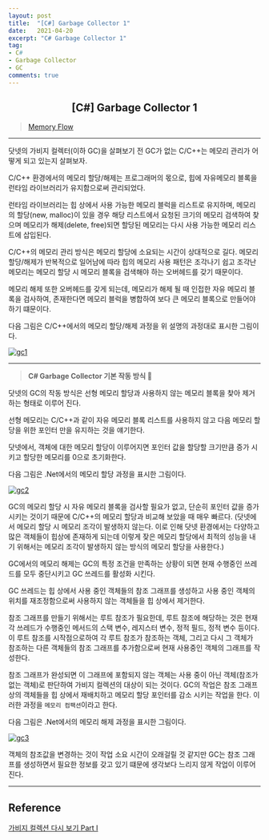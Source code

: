```yaml
---
layout: post
title:  "[C#] Garbage Collector 1"
date:   2021-04-20
excerpt: "C# Garbage Collector 1"
tag: 
- C#
- Garbage Collector
- GC
comments: true
---
```


## <center>[C#] Garbage Collector 1</center>    

>[Memory Flow](https://github.com/chanos-dev/chanos-dev.github.io/tree/master/document/2021-04-20/gc1.drawio)

---

닷넷의 가비지 컬렉터(이하 GC)을 살펴보기 전 GC가 없는 C/C++는 메모리 관리가 어떻게 되고 있는지 살펴보자.

C/C++ 환경에서의 메모리 할당/해제는 프로그래머의 몫으로, 힙에 자유메모리 블록을 런타임 라이브러리가 유지함으로써 관리되었다.

런타임 라이브러리는 힙 상에서 사용 가능한 메모리 블럭을 리스트로 유지하며, 메모리의 할당(new, malloc)이 있을 경우 해당 리스트에서 요청된 크기의 메모리 검색하여 찾으며 메모리가 해제(delete, free)되면 할당된 메모리는 다시 사용 가능한 메모리 리스트에 삽입된다.

C/C++의 메모리 관리 방식은 메모리 할당에 소요되는 시간이 상대적으로 길다. 메모리 할당/해제가 반복적으로 일어남에 따라 힙의 메모리 사용 패턴은 조각나기 쉽고 조각난 메모리는 메모리 할당 시 메모리 블록을 검색해야 하는 오버헤드를 갖기 때문이다.

메모리 해제 또한 오버헤드를 갖게 되는데, 메모리가 해제 될 때 인접한 자유 메모리 블록을 검사하여, 존재한다면 메모리 블럭을 병합하여 보다 큰 메모리 블록으로 만들어야하기 떄문이다.

다음 그림은 C/C++에서의 메모리 할당/해제 과정을 위 설명의 과정대로 표시한 그림이다.

<a href="{{ site.url }}/images/posts/2021-04-20/gc1.png"><img src="{{ site.url }}/images/posts/2021-04-20/gc1.png" alt="gc1"></a> 

---

> <b> C# Garbage Collector 기본 작동 방식 </b> 🚙

닷넷의 GC의 작동 방식은 선형 메모리 할당과 사용하지 않는 메모리 블록을 찾아 제거하는 형태로 이루어 진다.

선형 메모리는 C/C++과 같이 자유 메모리 블록 리스트를 사용하지 않고 다음 메모리 할당을 위한 포인터 만을 유지하는 것을 얘기한다.

닷넷에서, 객체에 대한 메모리 할당이 이루어지면 포인터 값을 할당할 크기만큼 증가 시키고 할당한 메모리를 0으로 초기화한다.

다음 그림은 .Net에서의 메모리 할당 과정을 표시한 그림이다.

<a href="{{ site.url }}/images/posts/2021-04-20/gc2.png"><img src="{{ site.url }}/images/posts/2021-04-20/gc2.png" alt="gc2"></a> 

GC의 메모리 할당 시 자유 메모리 블록을 검사할 필요가 없고, 단순히 포인터 값을 증가 시키는 것이기 때문에 C/C++의 메모리 할당과 비교해 보았을 때 매우 빠르다. (닷넷에서 메모리 할당 시 메모리 조각이 발생하지 않는다. 이로 인해 닷넷 환경에서는 다양하고 많은 객체들이 힙상에 존재하게 되는데 이렇게 잦은 메모리 할당에서 최적의 성능을 내기 위해서는 메모리 조각이 발생하지 않는 방식의 메모리 할당을 사용한다.)

GC에서의 메모리 해제는 GC의 특정 조건을 만족하는 상황이 되면 현재 수행중인 쓰레드를 모두 중단시키고 GC 쓰레드를 활성화 시킨다.

GC 쓰레드는 힙 상에서 사용 중인 객체들의 참조 그래프를 생성하고 사용 중인 객체의 위치를 재조정함으로써 사용하지 않는 객체들을 힙 상에서 제거한다.

참조 그래프를 만들기 위해서는 루트 참조가 필요한데, 루트 참조에 해당하는 것은 현재 각 쓰레드가 수행중인 메서드의 스택 변수, 레지스터 변수, 정적 필드, 정적 변수 등이다. 이 루트 참조를 시작점으로하여 각 루트 참조가 참조하는 객체, 그리고 다시 그 객체가 참조하는 다른 객체들의 참조 그래프를 추가함으로써 현재 사용중인 객체의 그래프를 작성한다.

참조 그래프가 완성되면 이 그래프에 포함되지 않는 객체는 사용 중이 아닌 객체(참조가 없는 객체)로 판단하여 가비지 컬렉션의 대상이 되는 것이다. GC의 작업은 참조 그래프상의 객체들을 힙 상에서 재배치하고 메모리 할당 포인터를 감소 시키는 작업을 한다. 이러한 과정을 `메모리 컴팩션`이라고 한다.

다음 그림은 .Net에서의 메모리 해제 과정을 표시한 그림이다.

<a href="{{ site.url }}/images/posts/2021-04-20/gc3.png"><img src="{{ site.url }}/images/posts/2021-04-20/gc3.png" alt="gc3"></a> 


객체의 참조값을 변경하는 것이 작업 소요 시간이 오래걸릴 것 같지만 GC는 참조 그래프를 생성하면서 필요한 정보를 갖고 있기 떄문에 생각보다 느리지 않게 작업이 이루어 진다.

---

## Reference

[가비지 컬렉션 다시 보기 Part I](http://www.simpleisbest.net/post/2011/04/01/Review-NET-Garbage-Collection.aspx) 